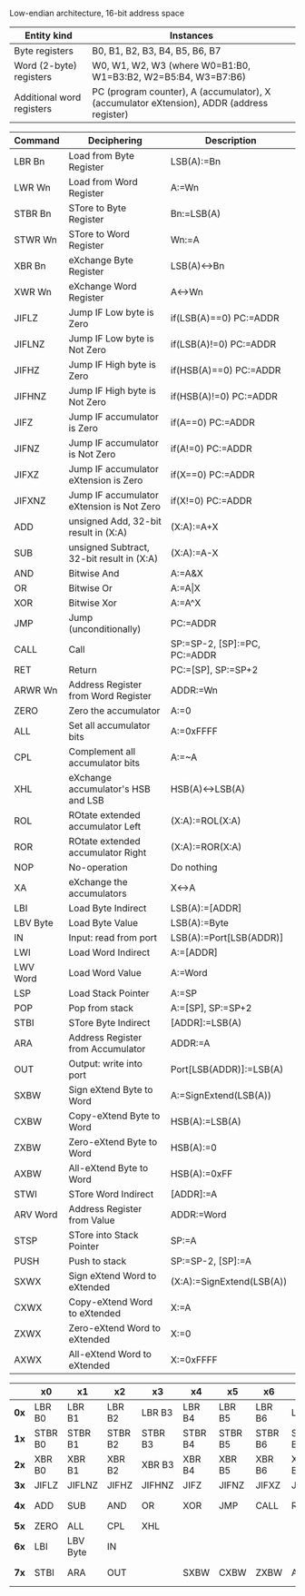 Low-endian architecture, 16-bit address space

| Entity kind | Instances |
| ----------- | --------- |
| Byte registers | B0, B1, B2, B3, B4, B5, B6, B7 |
| Word (2-byte) registers | W0, W1, W2, W3 (where W0=B1:B0, W1=B3:B2, W2=B5:B4, W3=B7:B6) |
| Additional word registers | PC (program counter), A (accumulator), X (accumulator eXtension), ADDR (address register) |

| Command | Deciphering | Description |
| ------- | ----------- | ----------- |
| LBR Bn | Load from Byte Register | LSB(A):=Bn |
| LWR Wn | Load from Word Register | A:=Wn |
| STBR Bn | STore to Byte Register | Bn:=LSB(A) |
| STWR Wn | STore to Word Register | Wn:=A |
| XBR Bn | eXchange Byte Register | LSB(A)<->Bn |
| XWR Wn | eXchange Word Register | A<->Wn |
| JIFLZ | Jump IF Low byte is Zero | if(LSB(A)==0) PC:=ADDR |
| JIFLNZ | Jump IF Low byte is Not Zero | if(LSB(A)!=0) PC:=ADDR |
| JIFHZ | Jump IF High byte is Zero | if(HSB(A)==0) PC:=ADDR |
| JIFHNZ | Jump IF High byte is Not Zero | if(HSB(A)!=0) PC:=ADDR |
| JIFZ | Jump IF accumulator is Zero | if(A==0) PC:=ADDR |
| JIFNZ | Jump IF accumulator is Not Zero | if(A!=0) PC:=ADDR |
| JIFXZ | Jump IF accumulator eXtension is Zero | if(X==0) PC:=ADDR |
| JIFXNZ | Jump IF accumulator eXtension is Not Zero | if(X!=0) PC:=ADDR |
| ADD | unsigned Add, 32-bit result in (X:A)  | (X:A):=A+X |
| SUB | unsigned Subtract, 32-bit result in (X:A) | (X:A):=A-X |
| AND | Bitwise And | A:=A&X |
| OR | Bitwise Or | A:=A\|X |
| XOR | Bitwise Xor | A:=A^X |
| JMP | Jump (unconditionally) | PC:=ADDR |
| CALL | Call | SP:=SP-2, [SP]:=PC, PC:=ADDR |
| RET | Return | PC:=[SP], SP:=SP+2 |
| ARWR Wn | Address Register from Word Register | ADDR:=Wn |
| ZERO | Zero the accumulator | A:=0 |
| ALL | Set all accumulator bits | A:=0xFFFF |
| CPL | Complement all accumulator bits | A:=~A |
| XHL | eXchange accumulator's HSB and LSB | HSB(A)<->LSB(A) |
| ROL | ROtate extended accumulator Left | (X:A):=ROL(X:A) |
| ROR | ROtate extended accumulator Right | (X:A):=ROR(X:A) |
| NOP | No-operation | Do nothing |
| XA | eXchange the accumulators | X<->A |
| LBI | Load Byte Indirect | LSB(A):=[ADDR] |
| LBV Byte | Load Byte Value | LSB(A):=Byte |
| IN | Input: read from port | LSB(A):=Port[LSB(ADDR)] |
| LWI | Load Word Indirect | A:=[ADDR] |
| LWV Word | Load Word Value | A:=Word |
| LSP | Load Stack Pointer | A:=SP |
| POP | Pop from stack | A:=[SP], SP:=SP+2 |
| STBI | STore Byte Indirect | [ADDR]:=LSB(A) |
| ARA | Address Register from Accumulator | ADDR:=A |
| OUT | Output: write into port | Port[LSB(ADDR)]:=LSB(A) |
| SXBW | Sign eXtend Byte to Word | A:=SignExtend(LSB(A)) |
| CXBW | Copy-eXtend Byte to Word | HSB(A):=LSB(A) |
| ZXBW | Zero-eXtend Byte to Word | HSB(A):=0 |
| AXBW | All-eXtend Byte to Word | HSB(A):=0xFF |
| STWI | STore Word Indirect | [ADDR]:=A |
| ARV Word | Address Register from Value | ADDR:=Word |
| STSP | STore into Stack Pointer | SP:=A |
| PUSH | Push to stack | SP:=SP-2, [SP]:=A |
| SXWX | Sign eXtend Word to eXtended | (X:A):=SignExtend(LSB(A)) |
| CXWX | Copy-eXtend Word to eXtended | X:=A |
| ZXWX | Zero-eXtend Word to eXtended | X:=0 |
| AXWX | All-eXtend Word to eXtended | X:=0xFFFF |


|   | x0 | x1 | x2 | x3 | x4 | x5 | x6 | x7 | x8 | x9 | xA | xB | xC | xD | xE | xF |
| - | -- | -- | -- | -- | -- | -- | -- | -- | -- | -- | -- | -- | -- | -- | -- | -- |
| **0x** | LBR B0 | LBR B1 | LBR B2 | LBR B3 | LBR B4 | LBR B5 | LBR B6 | LBR B7 | LWR W0 | LWR W1 | LWR W2 | LWR W3
| **1x** | STBR B0 | STBR B1 | STBR B2 | STBR B3 | STBR B4 | STBR B5 | STBR B6 | STBR B7 | STWR W0 | STWR W1 | STWR W2 | STWR W3 
| **2x** | XBR B0 | XBR B1 | XBR B2 | XBR B3 | XBR B4 | XBR B5 | XBR B6 | XBR B7 | XWR W0 | XWR W1 | XWR W2 | XWR W3 
| **3x** | JIFLZ | JIFLNZ | JIFHZ | JIFHNZ | JIFZ | JIFNZ | JIFXZ | JIFXNZ
| **4x** | ADD | SUB |  AND | OR | XOR | JMP | CALL | RET | ARWR W0 | ARWR W1 | ARWR W2 | ARWR W3
| **5x** | ZERO | ALL | CPL | XHL | | | | | ROL | ROR | NOP | XA |
| **6x** | LBI | LBV Byte | IN | | | | | | LWI | LWV Word | LSP | POP
| **7x** | STBI | ARA | OUT | | SXBW | CXBW | ZXBW | AXBW | STWI | ARV Word | STSP | PUSH | SXWX | CXWX | ZXWX | AXWX
